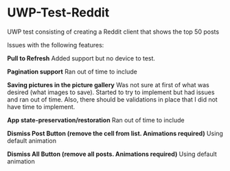 # UWP-Test-Reddit
UWP test consisting of creating a Reddit client that shows the top 50 posts


Issues with the following features:

<b>Pull to Refresh</b>
Added support but no device to test.

<b>Pagination support</b>
Ran out of time to include

<b>Saving pictures in the picture gallery</b>
Was not sure at first of what was desired (what images to save). Started to try to implement but had issues and ran out of time. Also, there should be validations in place that I did not have time to implement.

<b>App state-preservation/restoration</b>
Ran out of time to include

<b>Dismiss Post Button (remove the cell from list. Animations required)</b>
Using default animation

<b>Dismiss All Button (remove all posts. Animations required)</b>
Using default animation
